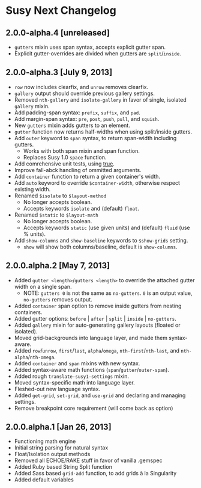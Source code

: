 Susy Next Changelog
===================

2.0.0-alpha.4 [unreleased]
--------------------------

* `gutters` mixin uses span syntax, accepts explicit gutter span.
* Explicit gutter-overrides are divided when gutters are `split`/`inside`.

2.0.0-alpha.3 [July 9, 2013]
----------------------------

* `row` now includes clearfix, and `unrow` removes clearfix.
* `gallery` output should override previous gallery settings.
* Removed `nth-gallery` and `isolate-gallery` in favor of single, isolated `gallery` mixin.
* Add padding-span syntax: `prefix`, `suffix`, and `pad`.
* Add margin-span syntax: `pre`, `post`, `push`, `pull`, and `squish`.
* New `gutters` mixin adds gutters to an element.
* `gutter` function now returns half-widths when using split/inside gutters.
* Add `outer` keyword to `span` syntax, to return span-width including gutters.
  - Works with both span mixin and span function.
  - Replaces Susy 1.0 `space` function.
* Add comrehensive unit tests, using [true](http://eric.andmeyer.com/true/).
* Improve fall-abck handling of ommitted arguments.
* Add `container` function to return a given container's width.
* Add `auto` keyword to override `$container-width`, otherwise respect existing width.
* Renamed `$isolate` to `$layout-method`
  - No longer accepts boolean.
  - Accepts keywords `isolate` and (default) `float`.
* Renamed `$static` to `$layout-math`
  - No longer accepts boolean.
  - Accepts keywords `static` (use given units) and (default) `fluid` (use % units).
* Add `show-columns` and `show-baseline` keywords to `$show-grids` setting.
  - `show` will show both columns/baseline, default is `show-columns`.

2.0.0.alpha.2 [May 7, 2013]
-------------------------

* Added `gutter <length>`/`gutters <length>` to override the attached gutter width on a single span.
  - NOTE: `gutters 0` is not the same as `no-gutters`. `0` is an output value, `no-gutters` removes output.
* Added `container` span option to remove inside gutters from nesting containers.
* Added gutter options: `before` | `after` | `split` | `inside` | `no-gutters`.
* Added `gallery` mixin for auto-generating gallery layouts (floated or isolated).
* Moved grid-backgrounds into language layer, and made them syntax-aware.
* Added `row`/`unrow`, `first`/`last`, `alpha`/`omega`, `nth-first`/`nth-last`, and `nth-alpha`/`nth-omega`.
* Added `container` and `span` mixins with new syntax.
* Added syntax-aware math functions (`span`/`gutter`/`outer-span`).
* Added rough `translate-susy1-settings` mixin.
* Moved syntax-specific math into language layer.
* Fleshed-out new language syntax.
* Added `get-grid`, `set-grid`, and `use-grid` and declaring and managing settings.
* Remove breakpoint core requirement (will come back as option)

2.0.0.alpha.1 [Jan 26, 2013]
----------------------------

* Functioning math engine
* Initial string parsing for natural syntax
* Float/Isolation output methods
* Removed all ECHOE/RAKE stuff in favor of vanilla .gemspec
* Added Ruby based String Split function
* Added Sass based `grid-add` function, to add grids à la Singularity
* Added default variables
